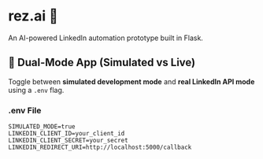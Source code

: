 # rez.ai 🚀

An AI-powered LinkedIn automation prototype built in Flask.

## 🔄 Dual-Mode App (Simulated vs Live)

Toggle between **simulated development mode** and **real LinkedIn API mode** using a `.env` flag.

### .env File
```env
SIMULATED_MODE=true
LINKEDIN_CLIENT_ID=your_client_id
LINKEDIN_CLIENT_SECRET=your_secret
LINKEDIN_REDIRECT_URI=http://localhost:5000/callback

